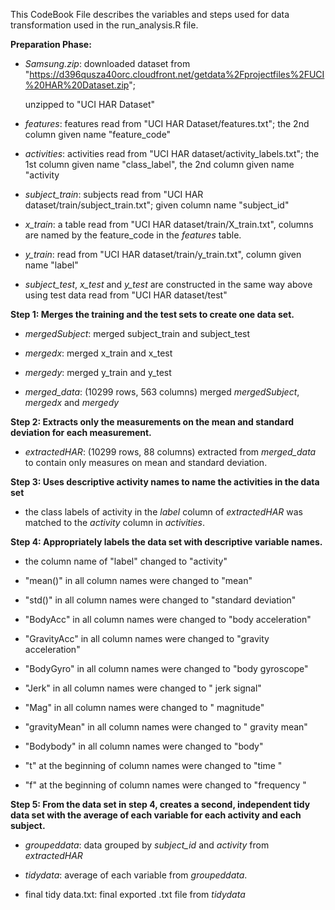 This CodeBook File describes the variables and steps used for data transformation used in the run_analysis.R file.

**Preparation Phase:**

-   *Samsung.zip*: downloaded dataset from "<https://d396qusza40orc.cloudfront.net/getdata%2Fprojectfiles%2FUCI%20HAR%20Dataset.zip>";

    unzipped to "UCI HAR Dataset"

-   *features*: features read from "UCI HAR Dataset/features.txt"; the 2nd column given name "feature_code"

-   *activities*: activities read from "UCI HAR dataset/activity_labels.txt"; the 1st column given name "class_label", the 2nd column given name "activity

-   *subject_train*: subjects read from "UCI HAR dataset/train/subject_train.txt"; given column name "subject_id"

-   *x_train*: a table read from "UCI HAR dataset/train/X_train.txt", columns are named by the feature_code in the *features* table.

-   *y_train*: read from "UCI HAR dataset/train/y_train.txt", column given name "label"

-   *subject_test*, *x_test* and *y_test* are constructed in the same way above using test data read from "UCI HAR dataset/test"

**Step 1: Merges the training and the test sets to create one data set.**

-   *mergedSubject*: merged subject_train and subject_test

-   *mergedx*: merged x_train and x_test

-   *mergedy*: merged y_train and y_test

-   *merged_data*: (10299 rows, 563 columns) merged *mergedSubject*, *mergedx* and *mergedy*

**Step 2: Extracts only the measurements on the mean and standard deviation for each measurement.**

-   *extractedHAR*: (10299 rows, 88 columns) extracted from *merged_data* to contain only measures on mean and standard deviation.

**Step 3: Uses descriptive activity names to name the activities in the data set**

-   the class labels of activity in the *label* column of *extractedHAR* was matched to the *activity* column in *activities*.

**Step 4: Appropriately labels the data set with descriptive variable names.**

-   the column name of "label" changed to "activity"

-   "mean()" in all column names were changed to "mean"

-   "std()" in all column names were changed to "standard deviation"

-   "BodyAcc" in all column names were changed to "body acceleration"

-   "GravityAcc" in all column names were changed to "gravity acceleration"

-   "BodyGyro" in all column names were changed to "body gyroscope"

-   "Jerk" in all column names were changed to " jerk signal"

-   "Mag" in all column names were changed to " magnitude"

-   "gravityMean" in all column names were changed to " gravity mean"

-   "Bodybody" in all column names were changed to "body"

-   "t" at the beginning of column names were changed to "time "

-   "f" at the beginning of column names were changed to "frequency "

**Step 5: From the data set in step 4, creates a second, independent tidy data set with the average of each variable for each activity and each subject.**

-   *groupeddata*: data grouped by *subject_id* and *activity* from *extractedHAR*

-   *tidydata*: average of each variable from *groupeddata*.

-   final tidy data.txt: final exported .txt file from *tidydata*
